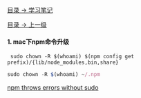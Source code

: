 

[目录 -> 学习笔记](notes/guide.md)

[目录 -> 上一级](notes/error-qa/guide.md)

#### 1. mac下npm命令升级

```
 sudo chown -R $(whoami) $(npm config get prefix)/{lib/node_modules,bin,share}
```

```js
sudo chown -R $(whoami) ~/.npm
```

[npm throws errors without sudo](https://stackoverflow.com/questions/16151018/npm-throws-error-without-sudo)





